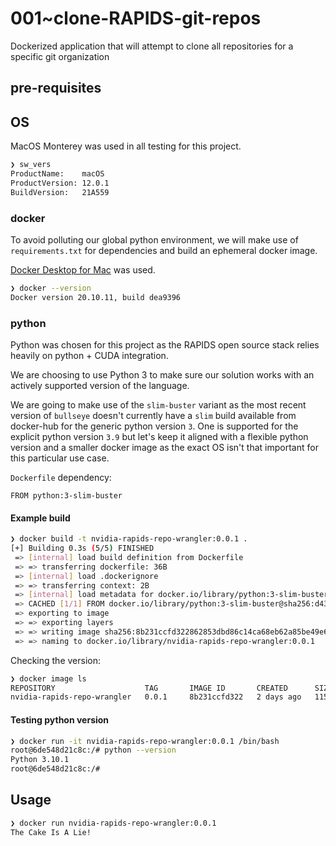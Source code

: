 # 001~clone-RAPIDS-git-repos

Dockerized application that will attempt to clone all repositories for a specific git organization

## pre-requisites

## OS

MacOS Monterey was used in all testing for this project.

```bash
❯ sw_vers
ProductName:	macOS
ProductVersion:	12.0.1
BuildVersion:	21A559
```

### docker

To avoid polluting our global python environment, we will make use of `requirements.txt` for dependencies and build an ephemeral docker image.

[Docker Desktop for Mac](https://docs.docker.com/desktop/mac/install/) was used.

```bash
❯ docker --version
Docker version 20.10.11, build dea9396
```

### python

Python was chosen for this project as the RAPIDS open source stack relies heavily on python + CUDA integration.

We are choosing to use Python 3 to make sure our solution works with an actively supported version of the language.

We are going to make use of the `slim-buster` variant as the most recent version of `bullseye` doesn't currently have a `slim` build available from docker-hub for the generic python version `3`. One is supported for the explicit python version `3.9` but let's keep it aligned with a flexible python version and a smaller docker image as the exact OS isn't that important for this particular use case.

`Dockerfile` dependency:

```docker
FROM python:3-slim-buster
```

#### Example build

```bash
❯ docker build -t nvidia-rapids-repo-wrangler:0.0.1 .
[+] Building 0.3s (5/5) FINISHED
 => [internal] load build definition from Dockerfile                                                                                  0.0s
 => => transferring dockerfile: 36B                                                                                                   0.0s
 => [internal] load .dockerignore                                                                                                     0.0s
 => => transferring context: 2B                                                                                                       0.0s
 => [internal] load metadata for docker.io/library/python:3-slim-buster                                                               0.2s
 => CACHED [1/1] FROM docker.io/library/python:3-slim-buster@sha256:d4354e51d606b0cf335fca22714bd599eef74ddc5778de31c64f1f73941008a4  0.0s
 => exporting to image                                                                                                                0.0s
 => => exporting layers                                                                                                               0.0s
 => => writing image sha256:8b231ccfd322862853dbd86c14ca68eb62a85be49e68c6573b0d4176fd984fe7                                          0.0s
 => => naming to docker.io/library/nvidia-rapids-repo-wrangler:0.0.1
```

Checking the version:

```bash
❯ docker image ls
REPOSITORY                    TAG       IMAGE ID       CREATED      SIZE
nvidia-rapids-repo-wrangler   0.0.1     8b231ccfd322   2 days ago   115MB
```

#### Testing python version

```bash
❯ docker run -it nvidia-rapids-repo-wrangler:0.0.1 /bin/bash
root@6de548d21c8c:/# python --version
Python 3.10.1
root@6de548d21c8c:/#
```

## Usage

```bash
❯ docker run nvidia-rapids-repo-wrangler:0.0.1
The Cake Is A Lie!
```
